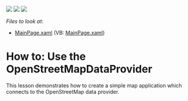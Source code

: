 <!-- default badges list -->
![](https://img.shields.io/endpoint?url=https://codecentral.devexpress.com/api/v1/VersionRange/128572222/18.1.4%2B)
[![](https://img.shields.io/badge/Open_in_DevExpress_Support_Center-FF7200?style=flat-square&logo=DevExpress&logoColor=white)](https://supportcenter.devexpress.com/ticket/details/T557647)
[![](https://img.shields.io/badge/📖_How_to_use_DevExpress_Examples-e9f6fc?style=flat-square)](https://docs.devexpress.com/GeneralInformation/403183)
<!-- default badges end -->
<!-- default file list -->
*Files to look at*:

* [MainPage.xaml](./CS/OpenStreetMapLesson/MainPage.xaml) (VB: [MainPage.xaml](./VB/OpenStreetMapLesson/MainPage.xaml))
<!-- default file list end -->
# How to: Use the OpenStreetMapDataProvider


This lesson demonstrates how to create a simple map application which connects to the OpenStreetMap data provider.

<br/>


